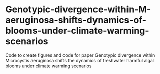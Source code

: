 # Genotypic-divergence-within-M-aeruginosa-shifts-dynamics-of-blooms-under-climate-warming-scenarios
Code to create figures and code for paper Genotypic divergence within Microcystis aeruginosa shifts the dynamics of freshwater harmful algal blooms under climate warming scenarios

